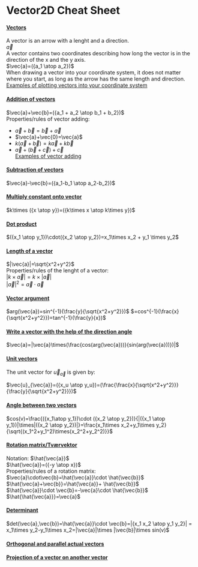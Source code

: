 # **Vector2D Cheat Sheet**
#### <ins>Vectors</ins>  
A vector is an arrow with a lenght and a direction.  
$\vec{a}$  
A vector contains two coordinates describing how long the vector is in the direction of the x and the y axis.  
$\vec{a}=({a_1 \atop a_2})$  
When drawing a vector into your coordinate system, it does not matter where you start, as long as the arrow has the same length and direction.  
[Examples of plotting vectors into your coordinate system](https://github.com/RasmussenTobias/Vector2DCheatSheet/blob/main/Examples.md#examples-of-plotting-vectors-into-your-coordinate-system)

#### <ins>Addition of vectors</ins>  
$\vec{a}+\vec{b}=({a_1 + a_2 \atop b_1 + b_2})$  
Properties/rules of vector adding: 
- $\vec{a}+\vec{b}=\vec{b}+\vec{a}$
- $\vec{a}+\vec{0}=\vec{a}$
- $k(\vec{a}+\vec{b})=k\vec{a}+k\vec{b}$
- $\vec{a}+(\vec{b}+\vec{c})+\vec{c}$  
[Examples of vector adding](https://github.com/RasmussenTobias/Vector2DCheatSheet/blob/main/Examples.md#examples-of-vector-adding)  

#### <ins>Subtraction of vectors</ins>  
$\vec{a}-\vec{b}=({a_1-b_1 \atop a_2-b_2})$  

#### <ins>Multiply constant onto vector</ins>  
$k\times ({x \atop y})=({k\times x \atop k\times y})$  

#### <ins>Dot product</ins>  
$({x_1 \atop y_1})\cdot({x_2 \atop y_2})=x_1\times x_2 + y_1 \times y_2$  

#### <ins>Length of a vector</ins>  
$|\vec{a}|=\sqrt{x^2+y^2}$  
Properties/rules of the lenght of a vector:  
$|k\times \vec{a}|=k\times |\vec{a}|$  
$|\vec{a}|^2=\vec{a}\cdot\vec{a}$

#### <ins>Vector argument</ins>  
$arg(\vec{a})=sin^{-1}(\frac{y}{\sqrt{x^2+y^2}})$ $=cos^{-1}(\frac{x}{\sqrt{x^2+y^2}})=tan^{-1}(\frac{y}{x})$

#### <ins>Write a vector with the help of the direction angle</ins>  
$\vec{a}=|\vec{a}\times(\frac{cos(arg(\vec{a}))}{sin(arg(\vec{a}))})|$

#### <ins>Unit vectors</ins>  
The unit vector for $\vec{u}_{\vec{a}}$ is given by:  

$\vec{u}_{\vec{a}}=({x_u \atop y_u})=(\frac{\frac{x}{\sqrt{x^2+y^2}}}{\frac{y}{\sqrt{x^2+y^2}}})$  
#### <ins>Angle between two vectors</ins>  
$cos(v)=\frac{({x_1\atop y_1})\cdot ({x_2 \atop y_2})}{|({x_1 \atop y_1})|\times|({x_2 \atop y_2})|}=\frac{x_1\times x_2+y_1\times y_2}{\sqrt{(x_1^2+y_1^2)\times(x_2^2+y_2^2)}}$

#### <ins>Rotation matrix/Tværvektor</ins>  
Notation: $\hat{\vec{a}}$  
$\hat{\vec{a}}=({-y \atop x})$  
Properties/rules of a rotation matrix:  
$\vec{a}\cdot\vec{b}=\hat{\vec{a}}\cdot \hat{\vec{b}}$  
$\hat{\vec{a}+\vec{b}}=\hat{\vec{a}}+ \hat{\vec{b}}$  
$\hat{\vec{a}}\cdot \vec{b}=-\vec{a}\cdot \hat{\vec{b}}$  
$\hat{\hat{\vec{a}}}=\vec{a}$
#### <ins>Determinant</ins>  
$det(\vec{a},\vec{b})=\hat{\vec{a}}\cdot \vec{b}=|{x_1 x_2 \atop y_1 y_2}| = x_1\times y_2-y_1\times x_2=|\vec{a}|\times |\vec{b}|\times sin(v)$

#### <ins>Orthogonal and parallel actual vectors</ins>  


#### <ins>Projection of a vector on another vector</ins>  

